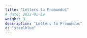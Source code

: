 ```yaml
---
title: "Letters to Fromondus"
# date: 2022-01-29
weight: 3
description: "Letters to Fromondus"
c: "steelblue"
---
```

